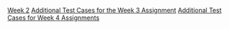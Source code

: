 [Week 2](https://www.coursera.org/learn/neural-networks-deep-learning/discussions/all/threads/9G6wBZmZEeefoQoT04yVmg)
[Additional Test Cases for the Week 3 Assignment](https://www.coursera.org/learn/neural-networks-deep-learning/discussions/weeks/3/threads/nqWYnJ1wEeeECxJcV0K-mA?sort=createdAtDesc)
[Additional Test Cases for Week 4 Assignments](https://www.coursera.org/learn/neural-networks-deep-learning/discussions/weeks/4/threads/NwQf7JjhEeeCGg4L_00Nzg)

